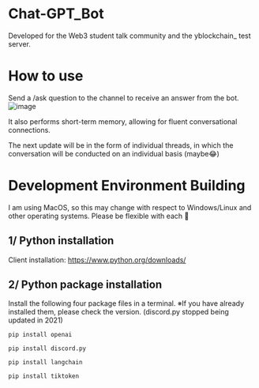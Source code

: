 # Chat-GPT_Bot
Developed for the Web3 student talk community and the yblockchain_ test server.
# How to use
Send a /ask question to the channel to receive an answer from the bot.
![image](https://github.com/yblockcha1n/Chat-GPT_Bot/assets/144770048/1de6b4f1-6e40-4a48-9f31-22a047bc687a)

It also performs short-term memory, allowing for fluent conversational connections.

The next update will be in the form of individual threads, in which the conversation will be conducted on an individual basis (maybe😂)
# Development Environment Building
I am using MacOS, so this may change with respect to Windows/Linux and other operating systems.
Please be flexible with each 🫡

## 1/ Python installation
Client installation: https://www.python.org/downloads/

## 2/ Python package installation
Install the following four package files in a terminal.
※If you have already installed them, please check the version. (discord.py stopped being updated in 2021)

``pip install openai``

``pip install discord.py``

``pip install langchain``

``pip install tiktoken``

